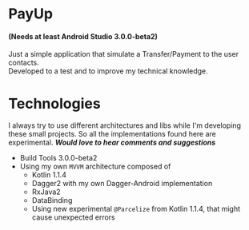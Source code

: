 PayUp
=====
#### (Needs at least Android Studio 3.0.0-beta2)

Just a simple application that simulate a Transfer/Payment to the user contacts.<br/>
Developed to a test and to improve my technical knowledge.

Technologies
============

I always try to use different architectures and libs while I'm developing these small projects.
 So all the implementations found here are experimental. ***Would love to hear comments and suggestions***

- Build Tools 3.0.0-beta2
- Using my own `MVVM` architecture composed of
  - Kotlin 1.1.4
  - Dagger2 with my own Dagger-Android implementation
  - RxJava2
  - DataBinding
  - Using new experimental `@Parcelize` from Kotlin 1.1.4, that might cause unexpected errors





